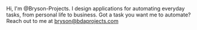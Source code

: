 Hi, I'm @Bryson-Projects. I design applications for automating everyday tasks, from personal life to business.
Got a task you want me to automate? Reach out to me at bryson@bdaprojects.com
